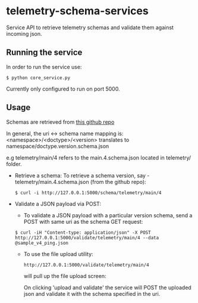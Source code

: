 # telemetry-schema-services
Service API to retrieve telemetry schemas and validate them against incoming json.

## Running the service ##

In order to run the service use:

    $ python core_service.py
Currently only configured to run on port 5000.

## Usage ##
  Schemas are retrieved from [this github repo](https://github.com/mozilla-services/mozilla-pipeline-schemas)
  
  
  In general, the uri <-> schema name mapping is:
  &lt;namespace&gt;/&lt;doctype&gt;/&lt;version&gt; translates to namespace/doctype.version.schema.json
  
  e.g telemetry/main/4 refers to the main.4.schema.json located in telemetry/ folder.
  

  * Retrieve a schema:
     To retrieve a schema version, say - telemetry/main.4.schema.json (from the github repo):

        $ curl -i http://127.0.0.1:5000/schema/telemetry/main/4
   
  * Validate a JSON payload via POST:
	  * To validate a JSON payload with a particular version schema, send a POST with same uri as the schema GET request:
	  
	  `$ curl -iH "Content-type: application/json" -X POST http://127.0.0.1:5000/validate/telemetry/main/4 --data @sample_v4_ping.json`
	  * To use the file upload utility:
	  
            http://127.0.0.1:5000/validate/telemetry/main/4
			
		will pull up the file upload screen:
		
		
		On clicking 'upload and validate' the service will POST the uploaded json and validate it with the schema specified in the uri.
